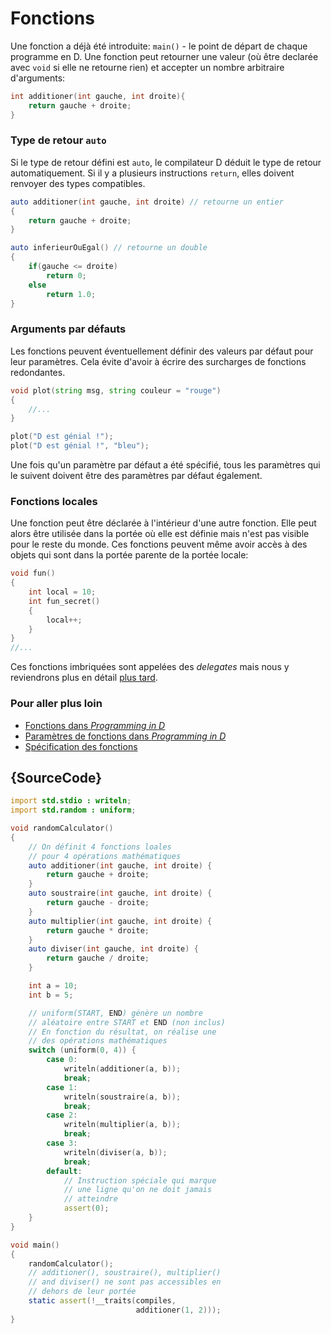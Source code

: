 # Fonctions

Une fonction a déjà été introduite: `main()` - le point de départ de chaque programme en D. Une fonction peut retourner une valeur (où être declarée avec `void` si elle ne retourne rien) et accepter un nombre arbitraire d'arguments:

```d
int additioner(int gauche, int droite){
    return gauche + droite;
}
```

### Type de retour `auto`

Si le type de retour défini est `auto`, le compilateur D déduit le type de retour automatiquement. Si il y a plusieurs instructions `return`, elles doivent renvoyer des types compatibles.

```d
auto additioner(int gauche, int droite) // retourne un entier
{
    return gauche + droite;
}

auto inferieurOuEgal() // retourne un double
{
    if(gauche <= droite)
        return 0;
    else
        return 1.0;
}
```

### Arguments par défauts

Les fonctions peuvent éventuellement définir des valeurs par
défaut pour leur paramètres. Cela évite d'avoir à écrire des
surcharges de fonctions redondantes.

```d
void plot(string msg, string couleur = "rouge")
{
    //...
}

plot("D est génial !");
plot("D est génial !", "bleu");
```

Une fois qu'un paramètre par défaut a été spécifié, tous les 
paramètres qui le suivent doivent être des paramètres par 
défaut également.

### Fonctions locales

Une fonction peut être déclarée à l'intérieur d'une autre fonction.
Elle peut alors être utilisée dans la portée où elle est définie
mais n'est pas visible pour le reste du monde.
Ces fonctions peuvent même avoir accès à des objets qui sont dans
la portée parente de la portée locale:

```d
void fun()
{
    int local = 10;
    int fun_secret()
    {
        local++;
    }
}
//...
```

Ces fonctions imbriquées sont appelées des *delegates* mais nous y 
reviendrons plus en détail [plus tard](basics/delegates).

### Pour aller plus loin

- [Fonctions dans _Programming in D_](http://ddili.org/ders/d.en/functions.html)
- [Paramètres de fonctions dans _Programming in D_](http://ddili.org/ders/d.en/function_parameters.html)
- [Spécification des fonctions](https://dlang.org/spec/function.html)

## {SourceCode}

```d
import std.stdio : writeln;
import std.random : uniform;

void randomCalculator()
{
    // On définit 4 fonctions loales
    // pour 4 opérations mathématiques
    auto additioner(int gauche, int droite) {
        return gauche + droite;
    }
    auto soustraire(int gauche, int droite) {
        return gauche - droite;
    }
    auto multiplier(int gauche, int droite) {
        return gauche * droite;
    }
    auto diviser(int gauche, int droite) {
        return gauche / droite;
    }

    int a = 10;
    int b = 5;

    // uniform(START, END) génère un nombre 
    // aléatoire entre START et END (non inclus)
    // En fonction du résultat, on réalise une
    // des opérations mathématiques
    switch (uniform(0, 4)) {
        case 0:
            writeln(additioner(a, b));
            break;
        case 1:
            writeln(soustraire(a, b));
            break;
        case 2:
            writeln(multiplier(a, b));
            break;
        case 3:
            writeln(diviser(a, b));
            break;
        default:
            // Instruction spéciale qui marque 
            // une ligne qu'on ne doit jamais 
            // atteindre
            assert(0);
    }
}

void main()
{
    randomCalculator();
    // additioner(), soustraire(), multiplier()
    // and diviser() ne sont pas accessibles en
    // dehors de leur portée
    static assert(!__traits(compiles,
                            additioner(1, 2)));
}

```